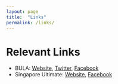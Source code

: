 ```yaml
---
layout: page
title:  "Links"
permalink: /links/
---
```


# Relevant Links

* BULA: [Website](http://beachultimate.org), [Twitter](https://twitter.com/Beach_Ultimate), [Facebook](https://www.facebook.com/Beach-Ultimate-165599520119118/)
* Singapore Ultimate: [Website](http://singaporeultimate.com), [Facebook](https://www.facebook.com/UPASingapore)
